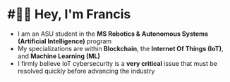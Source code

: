 ﻿# #⃣⛓ Hey, I'm Francis
- I am an ASU student in the **MS Robotics & Autonomous Systems (Artificial Intelligence)** program
- My specializations are within **Blockchain**, the **Internet Of Things (IoT)**, and **Machine Learning (ML)**
- I firmly believe IoT cybersecurity is a **very critical** issue that must be resolved quickly before advancing the industry
